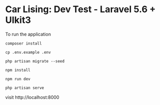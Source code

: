 # Car Lising: Dev Test - Laravel 5.6 + UIkit3

To run the application

```
composer install
```

```
cp .env.example .env
```

```
php artisan migrate --seed
```

```
npm install
```

```
npm run dev
```

```
php artisan serve
```

visit http://localhost:8000